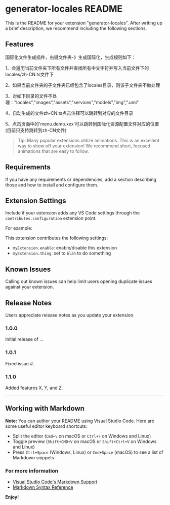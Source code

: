 # generator-locales README

This is the README for your extension "generator-locales". After writing up a brief description, we recommend including the following sections.

## Features

国际化文件生成插件，右键文件夹-》生成国际化，生成规则如下：

1、会遍历当前文件夹下所有文件并查找所有中文字符并写入当前文件下的locales/zh-CN.ts文件下

2、如果当前文件夹的子文件夹已经包含了locales目录，则该子文件夹不做处理

3、对如下目录的文件不处理："locales","images","assets","services","models","img",".umi"

4、自动生成的文件zh-CN.ts点击注释可以跳转到对应的文件目录

5、点击页面中的'menu.demo.xxx'可以跳转到国际化资源配置文件对应的位置(目前只支持跳转到zh-CN文件)

> Tip: Many popular extensions utilize animations. This is an excellent way to show off your extension! We recommend short, focused animations that are easy to follow.

## Requirements

If you have any requirements or dependencies, add a section describing those and how to install and configure them.

## Extension Settings

Include if your extension adds any VS Code settings through the `contributes.configuration` extension point.

For example:

This extension contributes the following settings:

* `myExtension.enable`: enable/disable this extension
* `myExtension.thing`: set to `blah` to do something

## Known Issues

Calling out known issues can help limit users opening duplicate issues against your extension.

## Release Notes

Users appreciate release notes as you update your extension.

### 1.0.0

Initial release of ...

### 1.0.1

Fixed issue #.

### 1.1.0

Added features X, Y, and Z.

-----------------------------------------------------------------------------------------------------------

## Working with Markdown

**Note:** You can author your README using Visual Studio Code.  Here are some useful editor keyboard shortcuts:

* Split the editor (`Cmd+\` on macOS or `Ctrl+\` on Windows and Linux)
* Toggle preview (`Shift+CMD+V` on macOS or `Shift+Ctrl+V` on Windows and Linux)
* Press `Ctrl+Space` (Windows, Linux) or `Cmd+Space` (macOS) to see a list of Markdown snippets

### For more information

* [Visual Studio Code's Markdown Support](http://code.visualstudio.com/docs/languages/markdown)
* [Markdown Syntax Reference](https://help.github.com/articles/markdown-basics/)

**Enjoy!**
